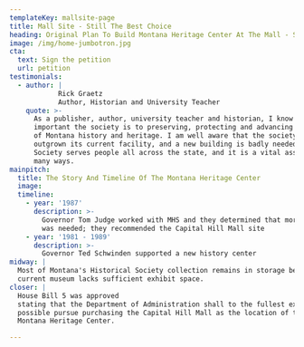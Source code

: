 ```yaml
---
templateKey: mallsite-page
title: Mall Site - Still The Best Choice
heading: Original Plan To Build Montana Heritage Center At The Mall - Still The Best Choice
image: /img/home-jumbotron.jpg
cta:
  text: Sign the petition
  url: petition
testimonials:
  - author: |
            Rick Graetz
            Author, Historian and University Teacher
    quote: >-
      As a publisher, author, university teacher and historian, I know how
      important the society is to preserving, protecting and advancing the cause
      of Montana history and heritage. I am well aware that the society has
      outgrown its current facility, and a new building is badly needed. The
      Society serves people all across the state, and it is a vital asset in
      many ways.
mainpitch:
  title: The Story And Timeline Of The Montana Heritage Center
  image:
  timeline:
    - year: '1987'
      description: >-
        Governor Tom Judge worked with MHS and they determined that more space
        was needed; they recommended the Capital Hill Mall site
    - year: '1981 - 1989'
      description: >-
        Governor Ted Schwinden supported a new history center
midway: |
  Most of Montana's Historical Society collection remains in storage because the
  current museum lacks sufficient exhibit space.
closer: |
  House Bill 5 was approved
  stating that the Department of Administration shall to the fullest extent
  possible pursue purchasing the Capital Hill Mall as the location of the
  Montana Heritage Center.

---
```

